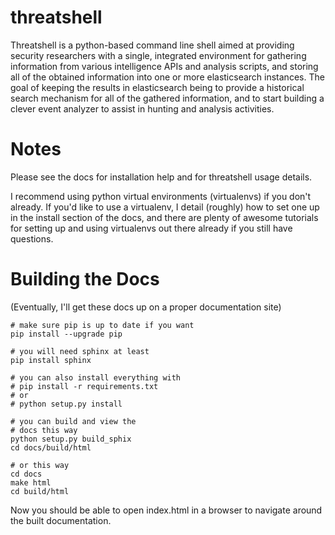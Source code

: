 threatshell
===========

Threatshell is a python-based command line shell aimed at providing security
researchers with a single, integrated environment for gathering information
from various intelligence APIs and analysis scripts, and storing all of the
obtained information into one or more elasticsearch instances. The goal of
keeping the results in elasticsearch being to provide a historical search
mechanism for all of the gathered information, and to start building a clever
event analyzer to assist in hunting and analysis activities.


Notes
=======

Please see the docs for installation help and for threatshell usage details.

I recommend using python virtual environments (virtualenvs) if you don't
already. If you'd like to use a virtualenv, I detail (roughly) how to set one
up in the install section of the docs, and there are plenty of awesome
tutorials for setting up and using virtualenvs out there already if you still
have questions.


Building the Docs
=================

(Eventually, I'll get these docs up on a proper documentation site)

    # make sure pip is up to date if you want
    pip install --upgrade pip

    # you will need sphinx at least
    pip install sphinx

    # you can also install everything with
    # pip install -r requirements.txt
    # or
    # python setup.py install

    # you can build and view the
    # docs this way
    python setup.py build_sphix
    cd docs/build/html

    # or this way
    cd docs
    make html
    cd build/html

Now you should be able to open index.html in a browser to navigate around
the built documentation.
